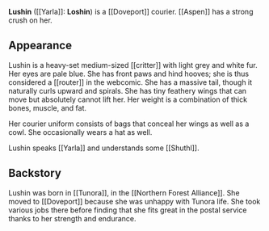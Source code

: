 **Lushin** ([[Yarla]]: **Loshin**) is a [[Doveport]] courier. [[Aspen]] has a strong crush on her.
## Appearance
Lushin is a heavy-set medium-sized [[critter]] with light grey and white fur. Her eyes are pale blue. She has front paws and hind hooves; she is thus considered a [[router]] in the webcomic. She has a massive tail, though it naturally curls upward and spirals. She has tiny feathery wings that can move but absolutely cannot lift her. Her weight is a combination of thick bones, muscle, and fat.

Her courier uniform consists of bags that conceal her wings as well as a cowl. She occasionally wears a hat as well.

Lushin speaks [[Yarla]] and understands some [[Shuthl]].
## Backstory
Lushin was born in [[Tunora]], in the [[Northern Forest Alliance]]. She moved to [[Doveport]] because she was unhappy with Tunora life. She took various jobs there before finding that she fits great in the postal service thanks to her strength and endurance.